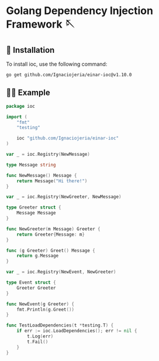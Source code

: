 # Golang Dependency Injection Framework 🪡

## 🔧 Installation
To install ioc, use the following command:

    go get github.com/Ignaciojeria/einar-ioc@v1.10.0

## 👨‍💻 Example

```go
package ioc

import (
	"fmt"
	"testing"

	ioc "github.com/Ignaciojeria/einar-ioc"
)

var _ = ioc.Registry(NewMessage)

type Message string

func NewMessage() Message {
	return Message("Hi there!")
}

var _ = ioc.Registry(NewGreeter, NewMessage)

type Greeter struct {
	Message Message
}

func NewGreeter(m Message) Greeter {
	return Greeter{Message: m}
}

func (g Greeter) Greet() Message {
	return g.Message
}

var _ = ioc.Registry(NewEvent, NewGreeter)

type Event struct {
	Greeter Greeter
}

func NewEvent(g Greeter) {
	fmt.Println(g.Greet())
}

func TestLoadDependencies(t *testing.T) {
	if err := ioc.LoadDependencies(); err != nil {
		t.Log(err)
		t.Fail()
	}
}
```

